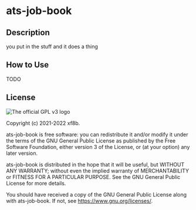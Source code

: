 # ats-job-book

## Description

you put in the stuff and it does a thing

## How to Use

TODO

## License

![The official GPL v3 logo](https://www.gnu.org/graphics/gplv3-127x51.png)

Copyright (c) 2021-2022 xf8b.

ats-job-book is free software: you can redistribute it and/or modify it under the terms of the GNU General Public
License as published by the Free Software Foundation, either version 3 of the License, or (at your option) any later
version.

ats-job-book is distributed in the hope that it will be useful, but WITHOUT ANY WARRANTY; without even the implied
warranty of MERCHANTABILITY or FITNESS FOR A PARTICULAR PURPOSE. See the GNU General Public License for more details.

You should have received a copy of the GNU General Public License along with ats-job-book. If not,
see <https://www.gnu.org/licenses/>.